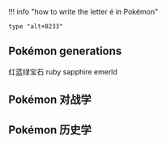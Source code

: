 
!!! info "how to write the letter é in Pokémon"

    type "alt+0233"

## Pokémon generations
红蓝绿宝石
ruby sapphire emerld

## Pokémon 对战学

## Pokémon 历史学
